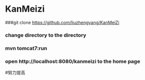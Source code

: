 KanMeizi
========

###git clone https://github.com/liuzhengyang/KanMeiZi

### change directory to the directory
### mvn tomcat7:run
### open http://localhost:8080/kanmeizi to the home page


#努力提高
